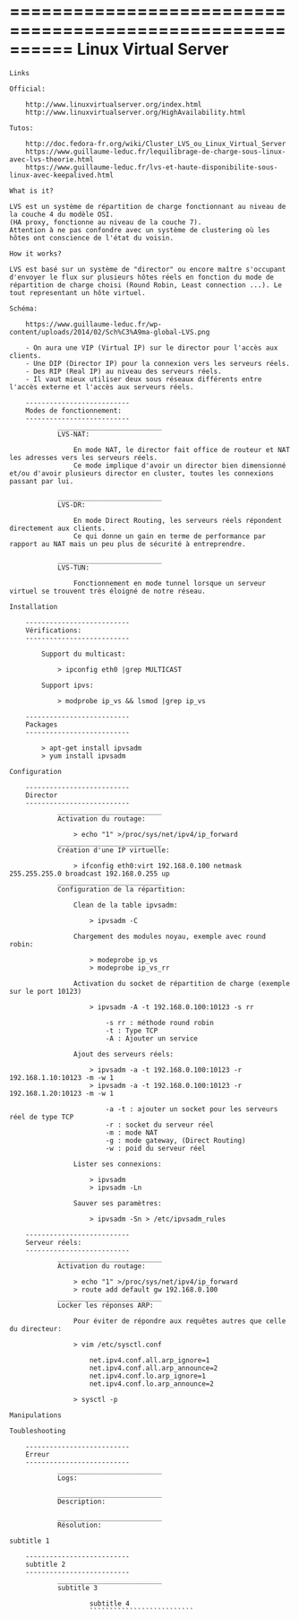 ==========================================================
                       Linux Virtual Server
==========================================================

~~~~~~~~~~~~~~~~~~~~~~~~~~
Links
~~~~~~~~~~~~~~~~~~~~~~~~~~

    Official:

        http://www.linuxvirtualserver.org/index.html
        http://www.linuxvirtualserver.org/HighAvailability.html

    Tutos:

        http://doc.fedora-fr.org/wiki/Cluster_LVS_ou_Linux_Virtual_Server
        https://www.guillaume-leduc.fr/lequilibrage-de-charge-sous-linux-avec-lvs-theorie.html
        https://www.guillaume-leduc.fr/lvs-et-haute-disponibilite-sous-linux-avec-keepalived.html


~~~~~~~~~~~~~~~~~~~~~~~~~~
What is it?
~~~~~~~~~~~~~~~~~~~~~~~~~~

    LVS est un système de répartition de charge fonctionnant au niveau de la couche 4 du modèle OSI.
    (HA proxy, fonctionne au niveau de la couche 7).
    Attention à ne pas confondre avec un système de clustering où les hôtes ont conscience de l'état du voisin.


~~~~~~~~~~~~~~~~~~~~~~~~~~
How it works?
~~~~~~~~~~~~~~~~~~~~~~~~~~

    LVS est basé sur un système de "director" ou encore maître s'occupant d'envoyer le flux sur plusieurs hôtes réels en fonction du mode de répartition de charge choisi (Round Robin, Least connection ...). Le tout representant un hôte virtuel.

    Schéma: 

        https://www.guillaume-leduc.fr/wp-content/uploads/2014/02/Sch%C3%A9ma-global-LVS.png

        - On aura une VIP (Virtual IP) sur le director pour l'accès aux clients.
        - Une DIP (Director IP) pour la connexion vers les serveurs réels.
        - Des RIP (Real IP) au niveau des serveurs réels.
        - Il vaut mieux utiliser deux sous réseaux différents entre l'accès externe et l'accès aux serveurs réels.

        --------------------------
        Modes de fonctionnement:
        --------------------------
                __________________________
                LVS-NAT:

                    En mode NAT, le director fait office de routeur et NAT les adresses vers les serveurs réels.
                    Ce mode implique d'avoir un director bien dimensionné et/ou d'avoir plusieurs director en cluster, toutes les connexions passant par lui.

                __________________________
                LVS-DR:

                    En mode Direct Routing, les serveurs réels répondent directement aux clients.
                    Ce qui donne un gain en terme de performance par rapport au NAT mais un peu plus de sécurité à entreprendre.

                __________________________
                LVS-TUN:

                    Fonctionnement en mode tunnel lorsque un serveur virtuel se trouvent très éloigné de notre réseau.


~~~~~~~~~~~~~~~~~~~~~~~~~~
Installation
~~~~~~~~~~~~~~~~~~~~~~~~~~
        --------------------------
        Vérifications:
        --------------------------

            Support du multicast:

                > ipconfig eth0 |grep MULTICAST

            Support ipvs:

                > modprobe ip_vs && lsmod |grep ip_vs

        --------------------------
        Packages
        --------------------------

            > apt-get install ipvsadm
            > yum install ipvsadm

~~~~~~~~~~~~~~~~~~~~~~~~~~
Configuration
~~~~~~~~~~~~~~~~~~~~~~~~~~
        --------------------------
        Director
        --------------------------
                __________________________
                Activation du routage:

                    > echo "1" >/proc/sys/net/ipv4/ip_forward
                __________________________
                Création d'une IP virtuelle:

                    > ifconfig eth0:virt 192.168.0.100 netmask 255.255.255.0 broadcast 192.168.0.255 up
                __________________________
                Configuration de la répartition:

                    Clean de la table ipvsadm:

                        > ipvsadm -C

                    Chargement des modules noyau, exemple avec round robin:

                        > modeprobe ip_vs
                        > modeprobe ip_vs_rr

                    Activation du socket de répartition de charge (exemple sur le port 10123)

                        > ipvsadm -A -t 192.168.0.100:10123 -s rr

                            -s rr : méthode round robin
                            -t : Type TCP
                            -A : Ajouter un service

                    Ajout des serveurs réels:

                        > ipvsadm -a -t 192.168.0.100:10123 -r 192.168.1.10:10123 -m -w 1
                        > ipvsadm -a -t 192.168.0.100:10123 -r 192.168.1.20:10123 -m -w 1

                            -a -t : ajouter un socket pour les serveurs réel de type TCP
                            -r : socket du serveur réel
                            -m : mode NAT
                            -g : mode gateway, (Direct Routing)
                            -w : poid du serveur réel

                    Lister ses connexions:

                        > ipvsadm
                        > ipvsadm -Ln

                    Sauver ses paramètres:

                        > ipvsadm -Sn > /etc/ipvsadm_rules

        --------------------------
        Serveur réels:
        --------------------------
                __________________________
                Activation du routage:

                    > echo "1" >/proc/sys/net/ipv4/ip_forward
                    > route add default gw 192.168.0.100
                __________________________
                Locker les réponses ARP:

                    Pour éviter de répondre aux requêtes autres que celle du directeur:

                    > vim /etc/sysctl.conf

                        net.ipv4.conf.all.arp_ignore=1
                        net.ipv4.conf.all.arp_announce=2
                        net.ipv4.conf.lo.arp_ignore=1
                        net.ipv4.conf.lo.arp_announce=2

                    > sysctl -p


~~~~~~~~~~~~~~~~~~~~~~~~~~
Manipulations
~~~~~~~~~~~~~~~~~~~~~~~~~~

~~~~~~~~~~~~~~~~~~~~~~~~~~
Toubleshooting
~~~~~~~~~~~~~~~~~~~~~~~~~~

        --------------------------
        Erreur
        --------------------------
                __________________________
                Logs:

                __________________________
                Description:

                __________________________
                Résolution:

~~~~~~~~~~~~~~~~~~~~~~~~~~
subtitle 1
~~~~~~~~~~~~~~~~~~~~~~~~~~

        --------------------------
        subtitle 2
        --------------------------
                __________________________
                subtitle 3

                        subtitle 4
                        ``````````````````````````

